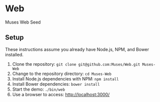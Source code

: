 # Web

Muses Web Seed

## Setup

These instructions assume you already have Node.js, NPM, and Bower installed.

1. Clone the repository: ```git clone git@github.com:Muses/Web.git Muses-Web```
2. Change to the repository directory: ```cd Muses-Web```
3. Install Node.js dependencies with NPM: ```npm install```
4. Install Bower dependencies: ```bower install```
5. Start the demo: ```./bin/web```
6. Use a browser to access: [http://localhost:3000/](http://localhost:3000)